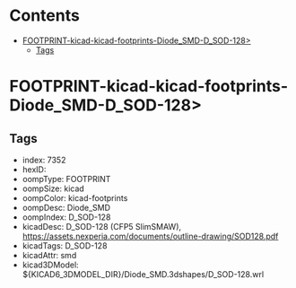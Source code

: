 



Contents
========

* [FOOTPRINT-kicad-kicad-footprints-Diode_SMD-D_SOD-128>](#footprint-kicad-kicad-footprints-diode_smd-d_sod-128)
	* [Tags](#tags)

# FOOTPRINT-kicad-kicad-footprints-Diode_SMD-D_SOD-128>

## Tags

- index: 7352
- hexID: 
- oompType: FOOTPRINT
- oompSize: kicad
- oompColor: kicad-footprints
- oompDesc: Diode_SMD
- oompIndex: D_SOD-128
- kicadDesc: D_SOD-128 (CFP5 SlimSMAW), https://assets.nexperia.com/documents/outline-drawing/SOD128.pdf
- kicadTags: D_SOD-128
- kicadAttr: smd
- kicad3DModel: ${KICAD6_3DMODEL_DIR}/Diode_SMD.3dshapes/D_SOD-128.wrl
